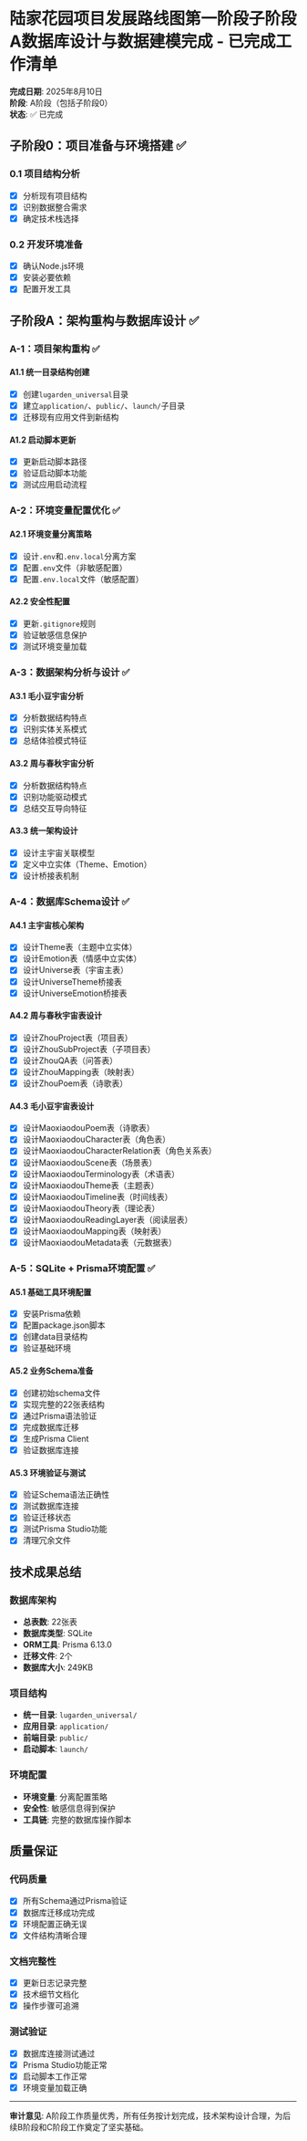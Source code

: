 # 陆家花园项目发展路线图第一阶段子阶段A数据库设计与数据建模完成 - 已完成工作清单

**完成日期**: 2025年8月10日  
**阶段**: A阶段（包括子阶段0）  
**状态**: ✅ 已完成

## 子阶段0：项目准备与环境搭建 ✅

### 0.1 项目结构分析
- [x] 分析现有项目结构
- [x] 识别数据整合需求
- [x] 确定技术栈选择

### 0.2 开发环境准备
- [x] 确认Node.js环境
- [x] 安装必要依赖
- [x] 配置开发工具

## 子阶段A：架构重构与数据库设计 ✅

### A-1：项目架构重构 ✅

#### A1.1 统一目录结构创建
- [x] 创建`lugarden_universal`目录
- [x] 建立`application/`、`public/`、`launch/`子目录
- [x] 迁移现有应用文件到新结构

#### A1.2 启动脚本更新
- [x] 更新启动脚本路径
- [x] 验证启动脚本功能
- [x] 测试应用启动流程

### A-2：环境变量配置优化 ✅

#### A2.1 环境变量分离策略
- [x] 设计`.env`和`.env.local`分离方案
- [x] 配置`.env`文件（非敏感配置）
- [x] 配置`.env.local`文件（敏感配置）

#### A2.2 安全性配置
- [x] 更新`.gitignore`规则
- [x] 验证敏感信息保护
- [x] 测试环境变量加载

### A-3：数据架构分析与设计 ✅

#### A3.1 毛小豆宇宙分析
- [x] 分析数据结构特点
- [x] 识别实体关系模式
- [x] 总结体验模式特征

#### A3.2 周与春秋宇宙分析
- [x] 分析数据结构特点
- [x] 识别功能驱动模式
- [x] 总结交互导向特征

#### A3.3 统一架构设计
- [x] 设计主宇宙关联模型
- [x] 定义中立实体（Theme、Emotion）
- [x] 设计桥接表机制

### A-4：数据库Schema设计 ✅

#### A4.1 主宇宙核心架构
- [x] 设计Theme表（主题中立实体）
- [x] 设计Emotion表（情感中立实体）
- [x] 设计Universe表（宇宙主表）
- [x] 设计UniverseTheme桥接表
- [x] 设计UniverseEmotion桥接表

#### A4.2 周与春秋宇宙表设计
- [x] 设计ZhouProject表（项目表）
- [x] 设计ZhouSubProject表（子项目表）
- [x] 设计ZhouQA表（问答表）
- [x] 设计ZhouMapping表（映射表）
- [x] 设计ZhouPoem表（诗歌表）

#### A4.3 毛小豆宇宙表设计
- [x] 设计MaoxiaodouPoem表（诗歌表）
- [x] 设计MaoxiaodouCharacter表（角色表）
- [x] 设计MaoxiaodouCharacterRelation表（角色关系表）
- [x] 设计MaoxiaodouScene表（场景表）
- [x] 设计MaoxiaodouTerminology表（术语表）
- [x] 设计MaoxiaodouTheme表（主题表）
- [x] 设计MaoxiaodouTimeline表（时间线表）
- [x] 设计MaoxiaodouTheory表（理论表）
- [x] 设计MaoxiaodouReadingLayer表（阅读层表）
- [x] 设计MaoxiaodouMapping表（映射表）
- [x] 设计MaoxiaodouMetadata表（元数据表）

### A-5：SQLite + Prisma环境配置 ✅

#### A5.1 基础工具环境配置
- [x] 安装Prisma依赖
- [x] 配置package.json脚本
- [x] 创建data目录结构
- [x] 验证基础环境

#### A5.2 业务Schema准备
- [x] 创建初始schema文件
- [x] 实现完整的22张表结构
- [x] 通过Prisma语法验证
- [x] 完成数据库迁移
- [x] 生成Prisma Client
- [x] 验证数据库连接

#### A5.3 环境验证与测试
- [x] 验证Schema语法正确性
- [x] 测试数据库连接
- [x] 验证迁移状态
- [x] 测试Prisma Studio功能
- [x] 清理冗余文件

## 技术成果总结

### 数据库架构
- **总表数**: 22张表
- **数据库类型**: SQLite
- **ORM工具**: Prisma 6.13.0
- **迁移文件**: 2个
- **数据库大小**: 249KB

### 项目结构
- **统一目录**: `lugarden_universal/`
- **应用目录**: `application/`
- **前端目录**: `public/`
- **启动脚本**: `launch/`

### 环境配置
- **环境变量**: 分离配置策略
- **安全性**: 敏感信息得到保护
- **工具链**: 完整的数据库操作脚本

## 质量保证

### 代码质量
- [x] 所有Schema通过Prisma验证
- [x] 数据库迁移成功完成
- [x] 环境配置正确无误
- [x] 文件结构清晰合理

### 文档完整性
- [x] 更新日志记录完整
- [x] 技术细节文档化
- [x] 操作步骤可追溯

### 测试验证
- [x] 数据库连接测试通过
- [x] Prisma Studio功能正常
- [x] 启动脚本工作正常
- [x] 环境变量加载正确

---

**审计意见**: A阶段工作质量优秀，所有任务按计划完成，技术架构设计合理，为后续B阶段和C阶段工作奠定了坚实基础。
